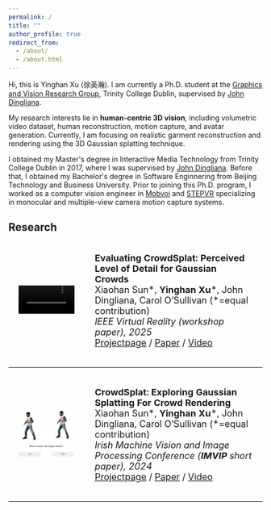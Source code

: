 ```yaml
---
permalink: /
title: ""
author_profile: true
redirect_from: 
  - /about/
  - /about.html
---
```


Hi, this is Yinghan Xu (徐英瀚). I am currently a Ph.D. student at the [Graphics and Vision Research Group](https://gv2.scss.tcd.ie/), Trinity College Dublin, supervised by [John Dingliana](https://www.scss.tcd.ie/John.Dingliana/).

My research interests lie in **human-centric 3D vision**, including volumetric video dataset, human reconstruction, motion capture, and avatar generation. Currently, I am focusing on realistic garment reconstruction and rendering using the 3D Gaussian splatting technique.

I obtained my Master's degree in Interactive Media Technology from Trinity College Dublin in 2017, where I was supervised by  [John Dingliana](https://www.scss.tcd.ie/John.Dingliana/). Before that, I obtained my Bachelor's degree in Software Enginnering from Beijing Technology and Business University. Prior to joining this Ph.D. program, I worked as a computer vision engineer in [Mobvoi](https://www.mobvoi.com/) and [STEPVR](https://stepvr.io/) specializing in monocular and multiple-view camera motion capture systems.



## Research
<div>
<table style="width:100%;border:none;border-spacing:0px;border-collapse:separate;margin-right:auto;margin-left:auto;font-size: large">
<tr>
<td style="padding:20px;width:30%;vertical-align:middle;border:none" align="center">
<video width="100%" playsinline="" autoplay="autoplay" loop="loop" preload="" muted="">
  <source src="../images/demo.mp4" type="video/mp4">
</video>
</td>
<td style="padding:20px;width:70%;vertical-align:middle;border: none" align="left">
<b>Evaluating CrowdSplat: Perceived Level of Detail for Gaussian Crowds</b><br>
Xiaohan Sun*, <b>Yinghan Xu</b>*, John Dingliana, Carol O’Sullivan (*=equal contribution)<br>
<i>IEEE Virtual Reality (workshop paper), 2025</i><br>
<a href="https://bigmmgz.github.io/CrowdSplat/"><i class="fas fa-fw fa-globe"></i>Projectpage</a> /
<a href="https://arxiv.org/abs/2501.17085"><i class="fas fa-fw fa-file-pdf"></i>Paper</a> /
<a href=""><i class="fas fa-fw fa-video"></i>Video</a>
</td>
</tr>
</table>
</div>

---

<div>
<table style="width:100%;border:none;border-spacing:0px;border-collapse:separate;margin-right:auto;margin-left:auto;font-size: large">
<tr>
<td style="padding:20px;width:30%;vertical-align:middle;border:none" align="center">
<img width="100%" src="../images/CrowdSplat-UserStudy-design.png"></img>
</td>
<td style="padding:20px;width:70%;vertical-align:middle;border: none" align="left">
<b>CrowdSplat: Exploring Gaussian Splatting For Crowd Rendering</b><br>
Xiaohan Sun*, <b>Yinghan Xu</b>*, John Dingliana, Carol O’Sullivan (*=equal contribution)<br>
<i>Irish Machine Vision and Image Processing Conference (<b>IMVIP</b> short paper), 2024</i><br>
<a href="https://bigmmgz.github.io/CrowdSplat/"><i class="fas fa-fw fa-globe"></i>Projectpage</a> /
<a href="https://arxiv.org/abs/2501.17792"><i class="fas fa-fw fa-file-pdf"></i>Paper</a> /
<a href=""><i class="fas fa-fw fa-video"></i>Video</a><br>
</td>
</tr>
</table>
</div>

---
